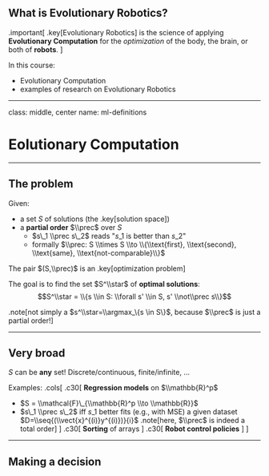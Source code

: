 ## What is Evolutionary Robotics?

.important[
.key[Evolutionary Robotics] is the science of applying **Evolutionary Computation** for the _optimization_ of the body, the brain, or both of **robots**.
]

<!-- look for a better definition of evolutionary robotics -->

In this course:
- Evolutionary Computation
- examples of research on Evolutionary Robotics 

---

class: middle, center
name: ml-definitions

# Eolutionary Computation

---

## The problem

Given:
- a set $S$ of solutions (the .key[solution space])
- a **partial order** $\\prec$ over $S$
  - $s\_1 \\prec s\_2$ reads "$s\_1$ is better than $s\_2$"
  - formally $\\prec: S \\times S \\to \\{\\text{first}, \\text{second}, \\text{same}, \\text{not-comparable}\\}$
  
The pair $(S,\\prec)$ is an .key[optimization problem]

The goal is to find the set $S^\\star$ of **optimal solutions**:
$$S^\\star = \\{s \\in S: \\forall s' \\in S, s' \\not\\prec s\\}$$

.note[not simply a $s^\\star=\\argmax_\{s \in S\}$, because $\\prec$ is just a partial order!]

---

## Very broad

$S$ can be **any** set!
Discrete/continuous, finite/infinite, ...

Examples:
.cols[
.c30[
**Regression models** on $\\mathbb{R}^p$
- $S = \\mathcal{F}\_{\\mathbb{R}^p \\to \\mathbb{R}}$
- $s\_1 \\prec s\_2$ iff $s\_1$ better fits (e.g., with MSE) a given dataset $D=\\seq{(\\vect{x}^{(i)}y^{(i)})}{i}$
.note[here, $\\prec$ is indeed a total order]
]
.c30[
**Sorting** of arrays
]
.c30[
**Robot control policies**
]
]

---

## Making a decision


